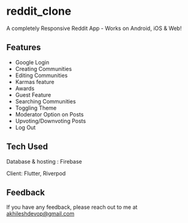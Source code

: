 # reddit_clone


A completely Responsive Reddit App - Works on Android, iOS & Web!

## Features

- Google Login
- Creating Communities
- Editing Communities
- Karmas feature
- Awards
- Guest Feature
- Searching Communities
- Toggling Theme
- Moderator Option on Posts
- Upvoting/Downvoting Posts
- Log Out


## Tech Used

Database & hosting : Firebase

Client: Flutter, Riverpod

## Feedback
If you have any feedback, please reach out to me at akhileshdevop@gmail.com

